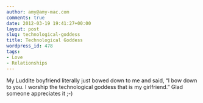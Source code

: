 ```yaml
---
author: amy@amy-mac.com
comments: true
date: 2012-03-19 19:41:27+00:00
layout: post
slug: technological-goddess
title: Technological Goddess
wordpress_id: 478
tags:
- Love
- Relationships
---
```


My Luddite boyfriend literally just bowed down to me and said, &ldquo;I bow down to you. I worship the technological goddess that is my girlfriend.&rdquo; Glad someone appreciates it ;-)
